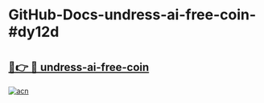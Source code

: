 # GitHub-Docs-undress-ai-free-coin-#dy12d

# <h2><a href="https://andorid.site?title=undress-ai-free-coin&ref=07A">🔗👉 🔴 undress-ai-free-coin</a></h2>

[![acn](https://github.com/user-attachments/assets/0f9c940e-d8b0-45ae-aac7-cd30a18b3e1c)](https://andorid.site?title=undress-ai-free-coin&ref=07A)

